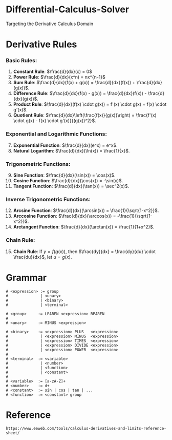 # Differential-Calculus-Solver
Targeting the Derivative Calculus Domain

# Derivative Rules
### Basic Rules:
1. **Constant Rule**: $\frac{d}{dx}(c) = 0$
2. **Power Rule**: $\frac{d}{dx}(x^n) = nx^{n-1}$
3. **Sum Rule**: $\frac{d}{dx}(f(x) + g(x)) = \frac{d}{dx}(f(x)) + \frac{d}{dx}(g(x))$.
4. **Difference Rule**: $\frac{d}{dx}(f(x) - g(x)) = \frac{d}{dx}(f(x)) - \frac{d}{dx}(g(x))$.
5. **Product Rule**: $\frac{d}{dx}(f(x) \cdot g(x)) = f'(x) \cdot g(x) + f(x) \cdot g'(x)$.
6. **Quotient Rule**: $\frac{d}{dx}\left(\frac{f(x)}{g(x)}\right) = \frac{f'(x) \cdot g(x) - f(x) \cdot g'(x)}{(g(x))^2}$.

### Exponential and Logarithmic Functions:
7. **Exponential Function**: $\frac{d}{dx}(e^x) = e^x$.
8. **Natural Logarithm**: $\frac{d}{dx}(\ln(x)) = \frac{1}{x}$.

### Trigonometric Functions:
9. **Sine Function**: $\frac{d}{dx}(\sin(x)) = \cos(x)$.
10. **Cosine Function**: $\frac{d}{dx}(\cos(x)) = -\sin(x)$.
11. **Tangent Function**: $\frac{d}{dx}(\tan(x)) = \sec^2(x)$.

### Inverse Trigonometric Functions:
12. **Arcsine Function**: $\frac{d}{dx}(\arcsin(x)) = \frac{1}{\sqrt{1-x^2}}$.
13. **Arccosine Function**: $\frac{d}{dx}(\arccos(x)) = -\frac{1}{\sqrt{1-x^2}}$.
14. **Arctangent Function**: $\frac{d}{dx}(\arctan(x)) = \frac{1}{1+x^2}$.

### Chain Rule:
15. **Chain Rule**: If $y = f(g(x))$, then $\frac{dy}{dx} = \frac{dy}{du} \cdot \frac{du}{dx}$, let $u = g(x)$.

# Grammar
    # <expression> := group
    #              | <unary>
    #              | <binary>
    #              | <terminal>

    # <group>     := LPAREN <expression> RPAREN
    #
    # <unary>     := MINUS <expression>

    # <binary>    := <expression> PLUS   <expression>
    #              | <expression> MINUS  <expression>
    #              | <expression> TIMES  <expression>
    #              | <expression> DIVIDE <expression>
    #              | <expression> POWER  <expression>
    #
    # <terminal>  := <variable>
    #              | <number>
    #              | <function>
    #              | <constant>
    #
    # <variable>  := [a-zA-Z]+
    # <number>    := d+
    # <constant>  := sin | cos | tan | ...
    # <function>  := <constant> group

# Reference
    https://www.eeweb.com/tools/calculus-derivatives-and-limits-reference-sheet/